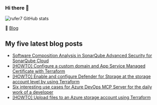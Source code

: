 ### Hi there 👋

<img alt="rufer7 GitHub stats" src="https://github-readme-stats.vercel.app/api?username=rufer7&count_private=true&show_icons=true&theme=dark&include_all_commits=true">

:newspaper: [Blog](https://blog.rufer.be/)

## My five latest blog posts

<!-- BLOG-POST-LIST:START -->
- [Software Composition Analysis in SonarQube Advanced Security for SonarQube Cloud](https://blog.rufer.be/2025/10/24/software-composition-analysis-in-sonarqube-advanced-security-for-sonarqube-cloud/)
- [[HOWTO] Configure a custom domain and App Service Managed Certificate with Terraform](https://blog.rufer.be/2025/10/21/howto-configure-a-custom-domain-and-app-service-managed-certificate-with-terraform/)
- [[HOWTO] Enable and configure Defender for Storage at the storage account level by using Terraform](https://blog.rufer.be/2025/10/20/howto-enable-and-configure-defender-for-storage-at-the-storage-account-level-by-using-terraform/)
- [Six interesting use cases for Azure DevOps MCP Server for the daily work of a developer](https://blog.rufer.be/2025/07/07/six-interesting-use-cases-for-azure-devops-mcp-server-for-the-daily-work-of-a-developer/)
- [[HOWTO] Upload files to an Azure storage account using Terraform](https://blog.rufer.be/2025/06/26/howto-upload-files-to-an-azure-storage-account-using-terraform/)
<!-- BLOG-POST-LIST:END -->
